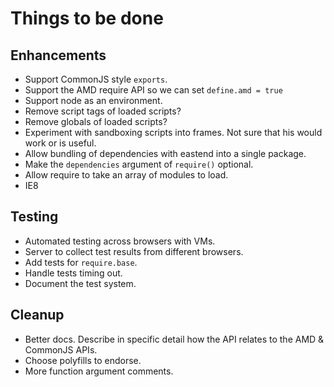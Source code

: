 # Things to be done

## Enhancements
 * Support CommonJS style `exports`.
 * Support the AMD require API so we can set `define.amd = true`
 * Support node as an environment.
 * Remove script tags of loaded scripts?
 * Remove globals of loaded scripts?
 * Experiment with sandboxing scripts into frames. Not sure that his would work or is useful.
 * Allow bundling of dependencies with eastend into a single package.
 * Make the `dependencies` argument of `require()` optional.
 * Allow require to take an array of modules to load.
 * IE8

## Testing
 * Automated testing across browsers with VMs.
 * Server to collect test results from different browsers.
 * Add tests for `require.base`.
 * Handle tests timing out.
 * Document the test system.
 
## Cleanup
 * Better docs. Describe in specific detail how the API relates to the AMD & CommonJS APIs.
 * Choose polyfills to endorse.
 * More function argument comments.
